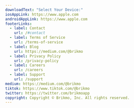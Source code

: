 ```yaml
---
downloadText: "Select Your Device:"
iosAppLink: https://www.apple.com
androidAppLink: https://www.apple.com
footerLinks:
  - label: Contact
    url: /#contact
  - label: Terms of Service
    url: /terms-of-service
  - label: Blog
    url: https://medium.com/@brikmo
  - label: Privacy Policy
    url: /privacy-policy
  - label: Careers
    url: /careers
  - label: Support
    url: /support
medium: https://medium.com/@brikmo
tiktok: https://www.tiktok.com/@brikmo
twitter: https://twitter.com/brikmoapp
copyright: Copyright © Brikmo, Inc. All rights reserved.
---
```

